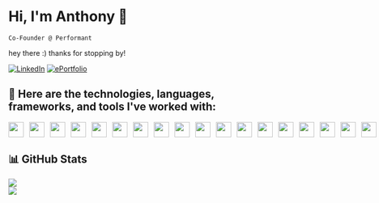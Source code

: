 # Hi, I'm Anthony 👋

`Co-Founder @ Performant`

hey there :) thanks for stopping by!

[![LinkedIn](https://img.shields.io/badge/LinkedIn-0077B5?style=for-the-badge&logo=linkedin&logoColor=white)](https://www.linkedin.com/in/anthony-hoang22/)
[![ePortfolio](https://img.shields.io/badge/ePortfolio-red?style=for-the-badge&logo=google-chrome&logoColor=white)](http://www.anthonyhoang.dev/)

## 🔨 Here are the technologies, languages, frameworks, and tools I've worked with:
<div style='display: flex; gap: 6px;'>
  <!-- HTML -->
  <img src="https://cdn.jsdelivr.net/gh/devicons/devicon@latest/icons/html5/html5-original.svg" width="30px" />
  <!-- CSS -->
  <img src="https://cdn.jsdelivr.net/gh/devicons/devicon/icons/css3/css3-original.svg" width="30px" style="padding-left: 5px;" />
  <!-- JavaScript -->
  <img src="https://cdn.jsdelivr.net/gh/devicons/devicon/icons/javascript/javascript-original.svg" width="30px" style="padding-left: 5px;" />
  <!-- TypeScript -->
  <img src="https://cdn.jsdelivr.net/gh/devicons/devicon/icons/typescript/typescript-original.svg" width="30px" style="padding-left: 5px;" />
  <!-- tRPC -->
  <img src="https://cdn.jsdelivr.net/gh/devicons/devicon@latest/icons/trpc/trpc-original.svg" width="30px" style="padding-left: 5px;" />
  <!-- Express -->
  <img src="https://devicon-website.vercel.app/api/express/original.svg?color=%23FFFFFF" width="30px" style="padding-left: 5px;" />
  <!-- Node.js -->
  <img src="https://devicon-website.vercel.app/api/nodejs/original.svg" width="30px" style="padding-left: 5px;" />
  <!-- Next.js -->
  <img src="https://cdn.jsdelivr.net/gh/devicons/devicon/icons/nextjs/nextjs-original.svg" width="30px" style="padding-left: 5px;" />
  <!-- React -->
  <img src="https://cdn.jsdelivr.net/gh/devicons/devicon/icons/react/react-original.svg" width="30px" style="padding-left: 5px;" />
  <!-- React Native -->
  <img src="https://cdn.jsdelivr.net/gh/devicons/devicon@latest/icons/reactnative/reactnative-original-wordmark.svg" width="30px" style="padding-left: 5px;" />
  <!-- Expo -->
  <img src="https://cdn.jsdelivr.net/gh/devicons/devicon@latest/icons/expo/expo-original.svg" width="30px" style="padding-left: 5px;" />
  <!-- Tailwind CSS -->
  <img src="https://cdn.jsdelivr.net/gh/devicons/devicon@latest/icons/tailwindcss/tailwindcss-original.svg" width="30px" style="padding-left: 5px;" />
  <!-- Zod -->
  <img src="https://files.svgcdn.io/logos/zod.png" width="30px" style="padding-left: 5px;" />
  <!-- PostgreSQL -->
  <img src="https://cdn.jsdelivr.net/gh/devicons/devicon@latest/icons/postgresql/postgresql-original.svg" width="30px" style="padding-left: 5px;" />
  <!-- Drizzle ORM -->
  <img src="https://images.opencollective.com/drizzle-orm/9405e48/logo/256.png" width="30px" style="padding-left: 5px;" />
  <!-- Clerk -->
  <img src="https://avatars.githubusercontent.com/u/139895814?s=48&v=4" width="30px" style="padding-left: 5px;" />
  <!-- Supabase -->
  <img src="https://cdn.jsdelivr.net/gh/devicons/devicon/icons/supabase/supabase-original.svg" width="30px" style="padding-left: 5px;" />
  <!-- Neon -->
  <img src="https://neon.tech/brand/neon-logomark-light-color.svg" width="30px" style="padding-left: 5px;" />
  <!-- Git -->
  <img src="https://cdn.jsdelivr.net/gh/devicons/devicon/icons/git/git-original.svg" width="30px" style="padding-left: 5px;" />
  <!-- Figma -->
  <img src="https://cdn.jsdelivr.net/gh/devicons/devicon/icons/figma/figma-original.svg" width="30px" style="padding-left: 5px;" />
  <!-- Vite -->
  <img src="https://upload.wikimedia.org/wikipedia/commons/thumb/f/f1/Vitejs-logo.svg/1039px-Vitejs-logo.svg.png" width="30px" style="padding-left: 5px;" />
</div>

## 📊 GitHub Stats

![](https://nirzak-streak-stats.vercel.app/?user=anth0nycodes&theme=dark&hide_border=false)<br/>
![](https://github-readme-stats.vercel.app/api/top-langs/?username=anth0nycodes&theme=dark&hide_border=false&include_all_commits=false&count_private=false&layout=compact)
